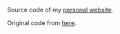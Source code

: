 Source code of my <a href="https://www.dcassol2020.github.io"> personal website</a>.

Original code from <a href="https://github.com/dcassol/dcassol.github.io"> here</a>.

